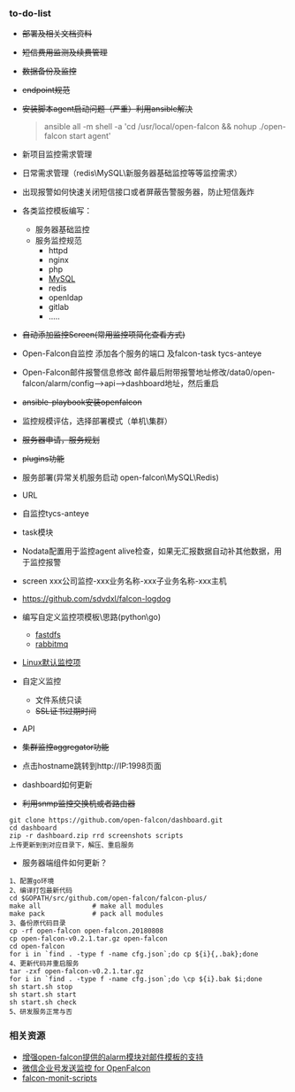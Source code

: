 ### to-do-list
- ~~部署及相关文档资料~~
- ~~短信费用监测及续费管理~~
- ~~数据备份及监控~~
- ~~endpoint规范~~
- ~~安装脚本agent启动问题（严重）利用ansible解决~~
    > ansible all -m shell -a 'cd /usr/local/open-falcon && nohup ./open-falcon start agent'

- 新项目监控需求管理
- 日常需求管理（redis\MySQL\新服务器基础监控等等监控需求）
- 出现报警如何快速关闭短信接口或者屏蔽告警服务器，防止短信轰炸
- 各类监控模板编写：
  - 服务器基础监控
  - 服务监控规范
    - httpd
    - nginx
    - php
    - [MySQL](https://github.com/open-falcon/mymon)
    - redis
    - openldap
    - gitlab
    - .....
- ~~自动添加监控Screen(常用监控项简化查看方式)~~
- Open-Falcon自监控 添加各个服务的端口 及falcon-task tycs-anteye
- Open-Falcon邮件报警信息修改
  邮件最后附带报警地址修改/data0/open-falcon/alarm/config-->api-->dashboard地址，然后重启
- ~~ansible-playbook安装openfalcon~~
- 监控规模评估，选择部署模式（单机\集群）
- ~~服务器申请，服务规划~~
- ~~plugins功能~~
- 服务部署(异常关机服务启动 open-falcon\MySQL\Redis\)
- URL
- 自监控tycs-anteye
- task模块
- Nodata配置用于监控agent alive检查，如果无汇报数据自动补其他数据，用于监控报警
- screen
  xxx公司监控-xxx业务名称-xxx子业务名称-xxx主机
- https://github.com/sdvdxl/falcon-logdog
- 编写自定义监控项模板\思路(python\go)
  - [fastdfs](https://github.com/zzlyzq/openfalcon-agent-fastdfs)
  - [rabbitmq](https://github.com/barryz/rabbitmq-monitor)
- [Linux默认监控项](https://github.com/open-falcon/book/blob/master/en_0_2/faq/linux-metrics.md)
- 自定义监控
  - 文件系统只读
  - ~~SSL证书过期时间~~
- API
- ~~集群监控aggregator功能~~
- 点击hostname跳转到http://IP:1998页面
- dashboard如何更新
- ~~利用snmp监控交换机或者路由器~~
```
git clone https://github.com/open-falcon/dashboard.git
cd dashboard
zip -r dashboard.zip rrd screenshots scripts
上传更新到到对应目录下，解压、重启服务
```
- 服务器端组件如何更新？
```
1、配置go环境
2、编译打包最新代码
cd $GOPATH/src/github.com/open-falcon/falcon-plus/
make all             # make all modules
make pack            # pack all modules
3、备份原代码目录
cp -rf open-falcon open-falcon.20180808
cp open-falcon-v0.2.1.tar.gz open-falcon
cd open-falcon
for i in `find . -type f -name cfg.json`;do cp ${i}{,.bak};done
4、更新代码并重启服务
tar -zxf open-falcon-v0.2.1.tar.gz
for i in `find . -type f -name cfg.json`;do \cp ${i}.bak $i;done
sh start.sh stop
sh start.sh start
sh start.sh check
5、研发服务正常与否
```


### 相关资源
- [增强open-falcon提供的alarm模块对邮件模板的支持](https://github.com/mircoteam/mailtemplate)
- [微信企业号发送监控 for OpenFalcon](https://github.com/Yanjunhui/chat)
- [falcon-monit-scripts](https://github.com/iambocai/falcon-monit-scripts)
